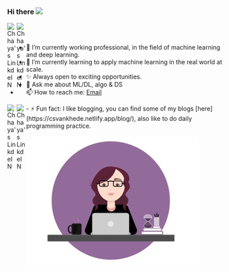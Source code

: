 ### Hi there <a href="https://csvankhede.netlify.app//"><img src="https://media.giphy.com/media/hvRJCLFzcasrR4ia7z/giphy.gif" width="25px"></a>
<a href="https://www.linkedin.com/in/chhaya-vankhede-923a17146/">
  <img align="left" alt="Chhaya's LinkdeIN" width="22px" src="https://cdn.jsdelivr.net/npm/simple-icons@v3/icons/linkedin.svg" />
</a>
<a href="c.s.vankhede@gmail.com">
  <img align="left" alt="Chhaya's LinkdeIN" width="22px" src="https://cdn.jsdelivr.net/npm/simple-icons@3.12.3/icons/gmail.svg" />
</a>
<br />
<br />

<!--
**csvankhede/csvankhede** is a ✨ _special_ ✨ repository because its `README.md` (this file) appears on your GitHub profile.

Here are some ideas to get you started:

- 🔭 I’m currently working professional, in the field of machine learning and deep learning.
- 🌱 I’m currently applying machine learning in the real world at scale.
- 👯 I’m looking to collaborate on 
- ✨ Always open to exciting opportunities.
- 💬 Ask me about ML, DL, algo & DS
- 📫 How to reach me: [Email](c.s.vankhede@gmail.com)
- 😄 Pronouns: ...
- ⚡ Fun fact: I like blogging, you can find some of my blogs [here](https://csvankhede.netlify.app/blog/). 
-->

- 🔭 I’m currently working professional, in the field of machine learning and deep learning.
- 🌱 I’m currently learning to apply machine learning in the real world at scale.
- ✨ Always open to exciting opportunities.
- 💬 Ask me about ML/DL, algo & DS
- 📫 How to reach me: [Email](c.s.vankhede@gmail.com)
<a href="https://www.linkedin.com/in/chhaya-vankhede-923a17146/">
  <img align="left" alt="Chhaya's LinkdeIN" width="22px" src="https://cdn.jsdelivr.net/npm/simple-icons@v3/icons/linkedin.svg" />
</a>
<a href="c.s.vankhede@gmail.com">
  <img align="left" alt="Chhaya's LinkdeIN" width="22px" src="https://cdn.jsdelivr.net/npm/simple-icons@3.12.3/icons/gmail.svg" />
</a>
- ⚡ Fun fact: I like blogging, you can find some of my blogs [here](https://csvankhede.netlify.app/blog/), also like to do daily programming practice.

<br />
<br />
<img align="center" alt="GIF" src="https://github.com/csvankhede/csvankhede/blob/main/code.gif?raw=true" width="400" height="300" />
